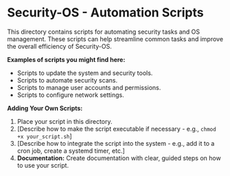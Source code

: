 # Security-OS - Automation Scripts

This directory contains scripts for automating security tasks and OS management. These scripts can help streamline common tasks and improve the overall efficiency of Security-OS.

**Examples of scripts you might find here:**

*   Scripts to update the system and security tools.
*   Scripts to automate security scans.
*   Scripts to manage user accounts and permissions.
*   Scripts to configure network settings.

**Adding Your Own Scripts:**

1.  Place your script in this directory.
2.  [Describe how to make the script executable if necessary - e.g., `chmod +x your_script.sh`]
3.  [Describe how to integrate the script into the system - e.g., add it to a cron job, create a systemd timer, etc.]
4.  **Documentation:** Create documentation with clear, guided steps on how to use your script.

